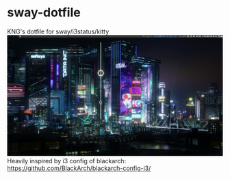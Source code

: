 # sway-dotfile
KNG's dotfile for sway/i3status/kitty
![preview](DesktopSway.png)
Heavily inspired by i3 config of blackarch: https://github.com/BlackArch/blackarch-config-i3/
